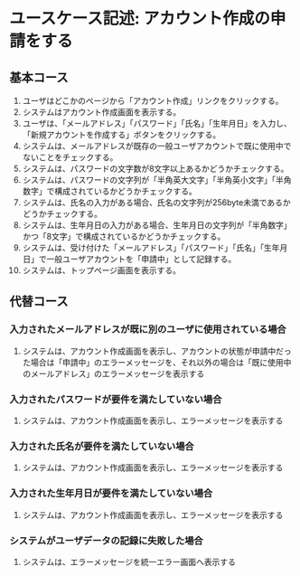 # ユースケース記述: アカウント作成の申請をする

## 基本コース

1. ユーザはどこかのページから「アカウント作成」リンクをクリックする。
2. システムはアカウント作成画面を表示する。
3. ユーザは、「メールアドレス」「パスワード」「氏名」「生年月日」を入力し、「新規アカウントを作成する」ボタンをクリックする。
4. システムは、メールアドレスが既存の一般ユーザアカウントで既に使用中でないことをチェックする。
5. システムは、パスワードの文字数が8文字以上あるかどうかチェックする。
6. システムは、パスワードの文字列が「半角英大文字」「半角英小文字」「半角数字」で構成されているかどうかチェックする。
7. システムは、氏名の入力がある場合、氏名の文字列が256byte未満であるかどうかチェックする。
8. システムは、生年月日の入力がある場合、生年月日の文字列が「半角数字」かつ「8文字」で構成されているかどうかチェックする。
9. システムは、受け付けた「メールアドレス」「パスワード」「氏名」「生年月日」で一般ユーザアカウントを「申請中」として記録する。
10. システムは、トップページ画面を表示する。


## 代替コース

### 入力されたメールアドレスが既に別のユーザに使用されている場合

1. システムは、アカウント作成画面を表示し、アカウントの状態が申請中だった場合は「申請中」のエラーメッセージを、それ以外の場合は「既に使用中のメールアドレス」のエラーメッセージを表示する

### 入力されたパスワードが要件を満たしていない場合

1. システムは、アカウント作成画面を表示し、エラーメッセージを表示する

### 入力された氏名が要件を満たしていない場合

1. システムは、アカウント作成画面を表示し、エラーメッセージを表示する

### 入力された生年月日が要件を満たしていない場合

1. システムは、アカウント作成画面を表示し、エラーメッセージを表示する

### システムがユーザデータの記録に失敗した場合

1. システムは、エラーメッセージを統一エラー画面へ表示する
